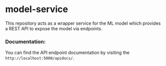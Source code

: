 # model-service

<!-- PYLINT_BADGE_START -->

<!-- PYLINT_BADGE_END -->

This repository acts as a wrapper service for the ML model which provides a REST API to expose the model via endpoints.

### Documentation:

You can find the API endpoint documentation by visiting the `http://localhost:5000/apidocs/`.
